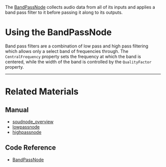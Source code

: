 The [BandPassNode](../../../../code_reference/class_reference/bandpassnode.md) collects audio data from all of its inputs and applies a band pass filter to it before passing it along to its outputs. 

 # Using the BandPassNode

Band pass filters are a combination of low pass and high pass filtering which allows only a select band of frequencies through. The `CentralFrequency` property sets the frequency at which the band is centered, while the width of the band is controlled by the `QualityFactor` property.

---
 # Related Materials
 ## Manual
- [soudnode_overview](soudnode_overview.md)
- [lowpassnode](lowpassnode.md)
- [highpassnode](highpassnode.md)

 ## Code Reference
- [BandPassNode](../../../../code_reference/class_reference/bandpassnode.md) 

 